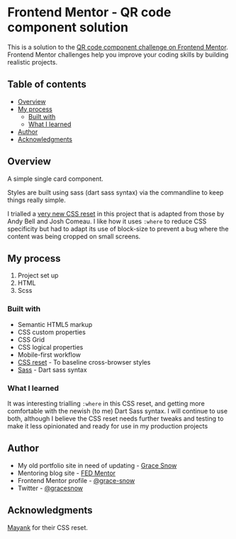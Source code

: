 # Frontend Mentor - QR code component solution

This is a solution to the [QR code component challenge on Frontend Mentor](https://www.frontendmentor.io/challenges/qr-code-component-iux_sIO_H). Frontend Mentor challenges help you improve your coding skills by building realistic projects.

## Table of contents

- [Overview](#overview)
- [My process](#my-process)
  - [Built with](#built-with)
  - [What I learned](#what-i-learned)
- [Author](#author)
- [Acknowledgments](#acknowledgments)

## Overview

A simple single card component.

Styles are built using sass (dart sass syntax) via the commandline to keep things really simple.

I trialled a [very new CSS reset](https://github.com/mayank99/reset.css) in this project that is adapted from those by Andy Bell and Josh Comeau. I like how it uses `:where` to reduce CSS specificity but had to adapt its use of block-size to prevent a bug where the content was being cropped on small screens.

## My process

1. Project set up
2. HTML
3. Scss

### Built with

- Semantic HTML5 markup
- CSS custom properties
- CSS Grid
- CSS logical properties
- Mobile-first workflow
- [CSS reset](https://github.com/mayank99/reset.css) - To baseline cross-browser styles
- [Sass](https://sass-lang.com/) - Dart sass syntax

### What I learned

It was interesting trialling `:where` in this CSS reset, and getting more comfortable with the newish (to me) Dart Sass syntax. I will continue to use both, although I believe the CSS reset needs further tweaks and testing to make it less opinionated and ready for use in my production projects

## Author

- My old portfolio site in need of updating - [Grace Snow](https://www.gracesnowdesign.com)
- Mentoring blog site - [FED Mentor](https://fedmentor.dev/)
- Frontend Mentor profile - [@grace-snow](https://www.frontendmentor.io/profile/grace-snow)
- Twitter - [@gracesnow](https://twitter.com/gracesnow)

## Acknowledgments

[Mayank](https://github.com/mayank99) for their CSS reset.
